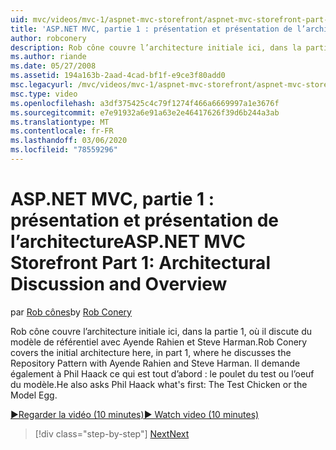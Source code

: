 ```yaml
---
uid: mvc/videos/mvc-1/aspnet-mvc-storefront/aspnet-mvc-storefront-part-1-architectural-discussion-and-overview
title: 'ASP.NET MVC, partie 1 : présentation et présentation de l’architecture | Microsoft Docs'
author: robconery
description: Rob cône couvre l’architecture initiale ici, dans la partie 1, où il discute du modèle de référentiel avec Ayende Rahien et Steve Harman. Il demande également Phil...
ms.author: riande
ms.date: 05/27/2008
ms.assetid: 194a163b-2aad-4cad-bf1f-e9ce3f80add0
msc.legacyurl: /mvc/videos/mvc-1/aspnet-mvc-storefront/aspnet-mvc-storefront-part-1-architectural-discussion-and-overview
msc.type: video
ms.openlocfilehash: a3df375425c4c79f1274f466a6669997a1e3676f
ms.sourcegitcommit: e7e91932a6e91a63e2e46417626f39d6b244a3ab
ms.translationtype: MT
ms.contentlocale: fr-FR
ms.lasthandoff: 03/06/2020
ms.locfileid: "78559296"
---
```

# <a name="aspnet-mvc-storefront-part-1-architectural-discussion-and-overview"></a><span data-ttu-id="3540a-104">ASP.NET MVC, partie 1 : présentation et présentation de l’architecture</span><span class="sxs-lookup"><span data-stu-id="3540a-104">ASP.NET MVC Storefront Part 1: Architectural Discussion and Overview</span></span>

<span data-ttu-id="3540a-105">par [Rob cônes](https://github.com/robconery)</span><span class="sxs-lookup"><span data-stu-id="3540a-105">by [Rob Conery](https://github.com/robconery)</span></span>

<span data-ttu-id="3540a-106">Rob cône couvre l’architecture initiale ici, dans la partie 1, où il discute du modèle de référentiel avec Ayende Rahien et Steve Harman.</span><span class="sxs-lookup"><span data-stu-id="3540a-106">Rob Conery covers the initial architecture here, in part 1, where he discusses the Repository Pattern with Ayende Rahien and Steve Harman.</span></span> <span data-ttu-id="3540a-107">Il demande également à Phil Haack ce qui est tout d’abord : le poulet du test ou l’oeuf du modèle.</span><span class="sxs-lookup"><span data-stu-id="3540a-107">He also asks Phil Haack what's first: The Test Chicken or the Model Egg.</span></span>

[<span data-ttu-id="3540a-108">&#9654;Regarder la vidéo (10 minutes)</span><span class="sxs-lookup"><span data-stu-id="3540a-108">&#9654; Watch video (10 minutes)</span></span>](https://channel9.msdn.com/Blogs/ASP-NET-Site-Videos/aspnet-mvc-storefront-part-1-architectural-discussion-and-overview)

> [!div class="step-by-step"]
> [<span data-ttu-id="3540a-109">Next</span><span class="sxs-lookup"><span data-stu-id="3540a-109">Next</span></span>](aspnet-mvc-storefront-part-2-the-repository-pattern.md)
